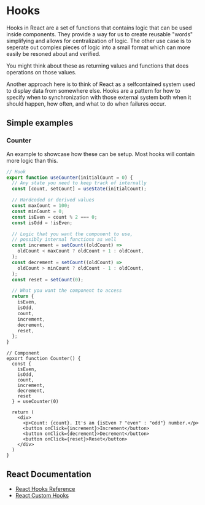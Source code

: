 # Hooks

Hooks in React are a set of functions that contains logic that can be used inside components. They provide a way for us to create reusable "words" simplifying and allows for centralization of logic. The other use case is to seperate out complex pieces of logic into a small format which can more easily be resoned about and verified.

You might think about these as returning values and functions that does operations on those values.

Another approach here is to think of React as a selfcontained system used to display data from somewhere else. Hooks are a pattern for how to specify when to synchronization with those external system both when it should happen, how often, and what to do when failures occur.

## Simple examples

### Counter

An example to showcase how these can be setup. Most hooks will contain more logic than this.

```ts
// Hook
export function useCounter(initialCount = 0) {
  // Any state you need to keep track of internally
  const [count, setCount] = useState(initialCount);

  // Hardcoded or derived values
  const maxCount = 100;
  const minCount = 0;
  const isEven = count % 2 === 0;
  const isOdd = !isEven;

  // Logic that you want the component to use,
  // possibly internal functions as well
  const increment = setCount((oldCount) =>
    oldCount < maxCount ? oldCount + 1 : oldCount,
  );
  const decrement = setCount((oldCount) =>
    oldCount > minCount ? oldCount - 1 : oldCount,
  );
  const reset = setCount(0);

  // What you want the component to access
  return {
    isEven,
    isOdd,
    count,
    increment,
    decrement,
    reset,
  };
}
```

```tsx
// Component
epxort function Counter() {
  const {
    isEven,
    isOdd,
    count,
    increment,
    decrement,
    reset
  } = useCounter(0)

  return (
    <div>
      <p>Count: {count}. It's an {isEven ? "even" : "odd"} number.</p>
      <button onClick={increment}>Increment</button>
      <button onClick={decrement}>Decrement</button>
      <button onClick={reset}>Reset</button>
    </div>
  )
}
```

## React Documentation

- [React Hooks Reference](https://react.dev/reference/react/hooks)
- [React Custom Hooks](https://react.dev/learn/reusing-logic-with-custom-hooks)
